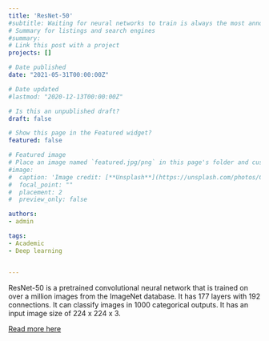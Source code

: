 ```yaml
---
title: 'ResNet-50'
#subtitle: Waiting for neural networks to train is always the most annoying time and even more ennoying  when the datasets are large. Indeed, but changing #the optimization algorithm may bring a significant change in speed as well as accuracu for the deep learning model training.
# Summary for listings and search engines
#summary: 
# Link this post with a project
projects: []

# Date published
date: "2021-05-31T00:00:00Z"

# Date updated
#lastmod: "2020-12-13T00:00:00Z"

# Is this an unpublished draft?
draft: false

# Show this page in the Featured widget?
featured: false

# Featured image
# Place an image named `featured.jpg/png` in this page's folder and customize its options here.
#image:
#  caption: 'Image credit: [**Unsplash**](https://unsplash.com/photos/CpkOjOcXdUY)'
#  focal_point: ""
#  placement: 2
#  preview_only: false

authors:
- admin

tags:
- Academic
- Deep learning


---
```

ResNet-50 is a pretrained convolutional neural network that is trained on over a million images from the ImageNet database. It has 177 layers with 192 connections. It can classify images in 1000 categorical outputs. It has an input image size of 224 x 224 x 3.

[Read more here](https://gargrohan138.medium.com/resnet-50-810cf6f02799) 